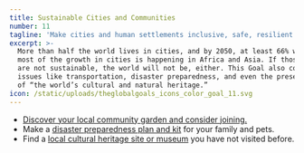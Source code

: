 ```yaml
---
title: Sustainable Cities and Communities
number: 11
tagline: 'Make cities and human settlements inclusive, safe, resilient and sustainable.'
excerpt: >-
  More than half the world lives in cities, and by 2050, at least 66% will — and
  most of the growth in cities is happening in Africa and Asia. If those cities
  are not sustainable, the world will not be, either. This Goal also covers
  issues like transportation, disaster preparedness, and even the preservation
  of “the world’s cultural and natural heritage.”
icon: /static/uploads/theglobalgoals_icons_color_goal_11.svg
---
```

* [Discover your local community garden and consider joining.](https://greenthumb.nycgovparks.org/gardensearch.php)
* Make a [disaster preparedness plan and kit](https://www1.nyc.gov/site/em/ready/get-prepared.page) for your family and pets. 
* Find a [local cultural heritage site or museum](https://www.nyc-arts.org/collections/35/free-museum-days-or-pay-what-you-wish) you have not visited before.
